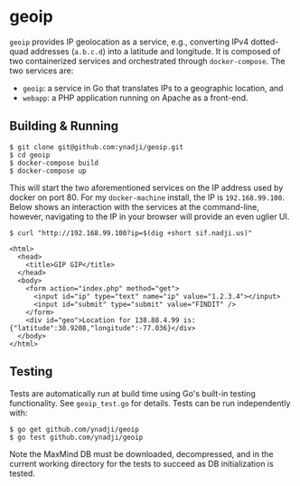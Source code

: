# geoip

`geoip` provides IP geolocation as a service, e.g., converting IPv4 dotted-quad
addresses (`a.b.c.d`) into a latitude and longitude. It is composed of two
containerized services and orchestrated through `docker-compose`. The two services are:

* `geoip`: a service in Go that translates IPs to a geographic location, and
* `webapp`: a PHP application running on Apache as a front-end.

## Building & Running

```
$ git clone git@github.com:ynadji/geoip.git
$ cd geoip
$ docker-compose build
$ docker-compose up
```

This will start the two aforementioned services on the IP address used by docker
on port 80. For my `docker-machine` install, the IP is `192.168.99.100`. Below
shows an interaction with the services at the command-line, however, navigating
to the IP in your browser will provide an even uglier UI.

```
$ curl "http://192.168.99.100?ip=$(dig +short sif.nadji.us)"

<html>
  <head>
    <title>GIP GIP</title>
  </head>
  <body>
    <form action="index.php" method="get">
      <input id="ip" type="text" name="ip" value="1.2.3.4"></input>
      <input id="submit" type="submit" value="FINDIT" />
    </form>
    <div id="geo">Location for 138.88.4.99 is: {"latitude":38.9208,"longitude":-77.036}</div>
  </body>
</html>
```

## Testing

Tests are automatically run at build time using Go's built-in testing
functionality. See `geoip_test.go` for details. Tests can be run independently
with:

```
$ go get github.com/ynadji/geoip
$ go test github.com/ynadji/geoip
```

Note the MaxMind DB must be downloaded, decompressed, and in the current working
directory for the tests to succeed as DB initialization is tested.
